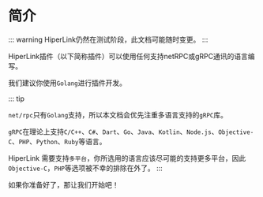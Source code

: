# 简介

::: warning
HiperLink仍然在测试阶段，此文档可能随时变更。
:::

HiperLink插件（以下简称插件）可以使用任何支持netRPC或gRPC通讯的语言编写。

我们建议你使用`Golang`进行插件开发。

::: tip

`net/rpc`只有`Golang`支持，所以本文档会优先注重多语言支持的`gRPC`库。

`gRPC`在理论上支持`C/C++`、`C#`、`Dart`、`Go`、`Java`、`Kotlin`、`Node.js`、`Objective-C`、`PHP`、`Python`、`Ruby`等语言。

HiperLink 需要支持`多平台`，你所选用的语言应该尽可能的支持更多平台，因此`Objective-C`，`PHP`等选项被不幸的排除在外了。
:::

如果你准备好了，那让我们开始吧！
